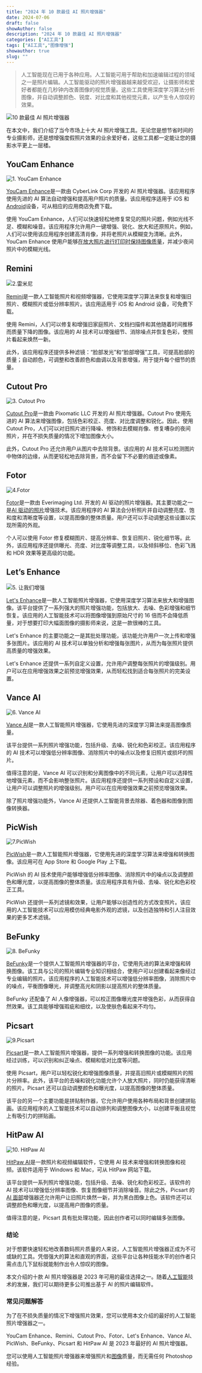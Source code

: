 ```yaml
---
title: "2024 年 10 款最佳 AI 照片增强器"
date: 2024-07-06
draft: false
showAuthor: false
description: "2024 年 10 款最佳 AI 照片增强器"
categories: ["AI工具"]
tags: ["AI工具","图像增强"]
showauthor: true
slug: ""
---
```

>人工智能现在已用于各种应用。人工智能可用于帮助和加速编辑过程的领域之一是照片编辑。人工智能驱动的照片增强器越来越受欢迎，让摄影师和爱好者都能在几秒钟内改善图像的视觉质量。这些工具使用深度学习算法分析图像，并自动调整颜色、锐度、对比度和其他视觉元素，以产生令人惊叹的效果。

![10 款最佳 AI 照片增强器](https://mpost.io/wp-content/uploads/10-Best-AI-Photo-Enhancers-1024x576.jpg)

在本文中，我们介绍了当今市场上十大 AI 照片增强工具。无论您是想节省时间的专业摄影师，还是想增强度假照片效果的业余爱好者，这些工具都一定能让您的摄影水平更上一层楼。

## **YouCam Enhance**

![1. YouCam Enhance](https://mpost.io/wp-content/uploads/youcam-1024x783.jpg)

[YouCam Enhance](https://yce.perfectcorp.com/)是一款由 CyberLink Corp 开发的 AI 照片增强器。该应用程序使用先进的 AI 算法自动增强和提高用户照片的质量。该应用程序适用于 iOS 和[Android](https://mpost.io/best-ai-android-apps/)设备，可从相应的应用商店免费下载。

使用 YouCam Enhance，人们可以快速轻松地修复常见的照片问题，例如光线不足、模糊和噪音。该应用程序允许用户一键增强、锐化、放大和还原照片。例如，人们可以使用该应用程序创建高清肖像，并将老照片从模糊变为清晰。此外，YouCam Enhance 使用户能够[在放大照片进行打印时保持图像质量](https://mpost.io/best-free-ai-image-enhancers/)，并减少夜间照片中的模糊光线。 

## **Remini**

![2.雷米尼](https://mpost.io/wp-content/uploads/remini.png.webp)

[Remini](https://remini.ai/)是一款人工智能照片和视频增强器，它使用深度学习算法来恢复和增强旧照片、模糊照片或低分辨率照片。该应用适用于 iOS 和 Android 设备，可免费下载。 

使用 Remini，人们可以修复和增强旧家庭照片、文档扫描件和其他随着时间推移而质量下降的图像。该应用的 AI 技术可以增强细节、消除噪点并恢复色彩，使照片看起来焕然一新。

此外，该应用程序还提供多种滤镜：“脸部发光”和“脸部增强”工具，可提高脸部的质量；自动颜色，可调整和改善颜色和曲调以及背景增强，用于提升每个细节的质量。

## **Cutout Pro**

![3. Cutout Pro](https://mpost.io/wp-content/uploads/cutout-pro-1024x694.jpg)

[Cutout Pro](https://www.cutout.pro/)是一款由 Pixomatic LLC 开发的 AI 照片增强器。Cutout Pro 使用先进的 AI 算法来增强图像，包括色彩校正、亮度、对比度调整和锐化。因此，使用 Cutout Pro，人们可以对旧照片进行降噪、修饰和去模糊肖像、修复嘈杂的夜间照片，并在不损失质量的情况下增加图像大小。 

此外，Cutout Pro 还允许用户从图片中去除背景。该应用的 AI 技术可以检测图片中物体的边缘，从而更轻松地去除背景，而不会留下不必要的痕迹或像素。

## **Fotor**

![4.Fotor](https://mpost.io/wp-content/uploads/fotor-1024x679.jpg)

[Fotor](https://www.fotor.com/)是一款由 Everimaging Ltd. 开发的 AI 驱动的照片增强器。其主要功能之一是[AI 驱动的照片](https://mpost.io/tiktok-is-testing-a-generative-ai-avatar-creator-tinder-rolling-out-ai-powered-photo-verification-update/)增强技术。该应用程序的 AI 算法会分析照片并自动调整亮度、饱和度和清晰度等设置，以提高图像的整体质量。用户还可以手动调整这些设置以实现所需的外观。

个人可以使用 Fotor 修复模糊图片、提高分辨率、恢复旧照片、锐化细节等。此外，该应用程序还提供曝光、亮度、对比度等调整工具，以及倾斜移位、色彩飞溅和 HDR 效果等更高级的功能。

## **Let’s Enhance**

![5. 让我们增强](https://mpost.io/wp-content/uploads/lets-enhance-1024x585.jpg)

[Let's Enhance](https://letsenhance.io/)是一款人工智能照片增强器，它使用深度学习算法来放大和增强图像。该平台提供了一系列强大的照片增强功能，包括放大、去噪、色彩增强和细节恢复。该应用的人工智能技术可以将图像增强到原始尺寸的 16 倍而不会降低质量，对于想要打印大幅面图像的摄影师来说，这是一款很棒的工具。

Let's Enhance 的主要功能之一是其批处理功能，该功能允许用户一次上传和增强多张图片。该应用的 AI 技术可以单独分析和增强每张图片，从而为每张照片提供高质量的增强效果。

Let's Enhance 还提供一系列自定义设置，允许用户调整每张照片的增强级别。用户可以在应用增强效果之前预览增强效果，从而轻松找到适合每张照片的完美设置。

## **Vance AI**

![6. Vance AI](https://mpost.io/wp-content/uploads/vance-ai-1024x536.jpg)

[Vance AI](https://vanceai.com/)是一款人工智能照片增强器，它使用先进的深度学习算法来提高图像质量。 

该平台提供一系列照片增强功能，包括升级、去噪、锐化和色彩校正。该应用程序的 AI 技术可以增强低分辨率图像、消除照片中的噪点以及修复旧照片或损坏的照片。

值得注意的是，Vance AI 可以识别和分离图像中的不同元素，让用户可以选择性地增强元素，而不会影响整张照片。该应用程序还提供一系列预设和自定义设置，让用户可以调整照片的增强级别。用户可以在应用增强效果之前预览增强效果。

除了照片增强功能外，Vance AI 还提供人工智能背景去除器、着色器和图像到图像转换器。

## **PicWish**

![7.PicWish](https://mpost.io/wp-content/uploads/picwish.png-1024x531.webp)

[PicWish](https://picwish.com/)是一款人工智能照片增强器，它使用先进的深度学习算法来增强和转换图像。该应用可在 App Store 和 Google Play 上下载。

PicWish 的 AI 技术使用户能够增强低分辨率图像、消除照片中的噪点以及调整颜色和曝光度，以提高图像的整体质量。该应用程序具有升级、去噪、锐化和色彩校正工具。

PicWish 还提供一系列滤镜和效果，让用户能够以创造性的方式改变照片。该应用的人工智能技术可以应用模仿经典电影外观的滤镜，以及创造独特和引人注目效果的更多艺术滤镜。

## **BeFunky**

![8. BeFunky](https://mpost.io/wp-content/uploads/15c94a68-2a0e-4d68-9d1a-b7230d9d981b_landing-image-enhancer-img1.png.webp)

[BeFunky](https://www.befunky.com/)是一个提供人工智能照片增强器的平台，它使用先进的算法来增强和转换图像。该工具与公司的照片编辑专业知识相结合，使用户可以创建看起来像经过专业编辑的照片。该应用程序的人工智能技术可以增强低分辨率图像，消除照片中的噪点，平衡图像曝光，并调整高光和阴影以提高照片的整体质量。

BeFunky 还配备了 AI 人像增强器，可以校正图像曝光度并增强色彩，从而获得自然效果。该工具能够增强瑕疵和细纹，以及使肤色看起来不均匀。 

## **Picsart**

![9.Picsart](https://mpost.io/wp-content/uploads/picsart-1024x685.jpg)

[Picsart](https://picsart.com/ai-image-enhancer)是一款人工智能照片增强器，提供一系列增强和转换图像的功能。该应用经过训练，可以识别和纠正噪点、模糊和低对比度等问题。

使用 Picsart，用户可以轻松锐化和增强图像质量，并提高旧照片或模糊照片的照片分辨率。此外，该平台的去噪和锐化功能允许个人放大照片，同时仍能获得清晰的照片。Picsart 还可以自动调整颜色和曝光度，以提高图像的整体质量。

该平台的另一个主要功能是拼贴制作器，它允许用户使用各种布局和背景创建拼贴画。该应用程序的人工智能技术可以自动排列和调整图像大小，以创建平衡且视觉上有吸引力的拼贴画。

## **HitPaw AI**

![10. HitPaw AI](https://mpost.io/wp-content/uploads/hitpaw-1024x574.jpg)

[HitPaw AI](https://www.hitpaw.net/)是一款照片和视频编辑软件，它使用 AI 技术来增强和转换图像和视频。该软件适用于 Windows 和 Mac，可从 HitPaw 网站下载。

该平台提供一系列照片增强功能，包括升级、去噪、锐化和色彩校正。该软件的 AI 技术可以增强低分辨率图像、恢复图像细节并消除噪音。除此之外，Picsart 的[AI 面部](https://mpost.io/d-id-has-introduced-a-new-chat-api-that-allows-users-to-engage-in-face-to-face-conversations-with-an-ai-digital-human/)增强器还允许用户让旧照片焕然一新，并为黑白图像上色。该软件还可以调整颜色和曝光度，以提高用户图像的质量。

值得注意的是，Picsart 具有批处理功能，因此创作者可以同时编辑多张图像。 

### **结论**

对于想要快速轻松地改善数码照片质量的人来说，人工智能照片增强器正成为不可或缺的工具。凭借强大的算法和直观的界面，这些平台让各种技能水平的创作者只需点击几下鼠标就能制作出令人惊叹的图像。 

本文介绍的十款 AI 照片增强器是 2023 年可用的最佳选择之一。随着[人工智能](https://mpost.io/5-best-free-ai-logo-makers-of-2023-class-up-your-business-with-an-artificially-intelligent-designer/)技术的发展，我们可以期待更多公司推出基于 AI 的照片编辑软件。

### 常见问题解答

为了在不损失质量的情况下增强照片效果，您可以使用本文介绍的最好的人工智能照片增强器之一。 

YouCam Enhance、Remini、Cutout Pro、Fotor、Let's Enhance、Vance AI、PicWish、BeFunky、Picsart 和 HitPaw AI 是 2023 年最好的 AI 照片增强器。

您可以使用人工智能照片增强器来增强照片和[图像](https://mpost.io/top-ai-photo-image-mixers/)质量，而无需任何 Photoshop 经验。